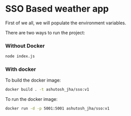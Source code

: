 # SSO Based weather app

First of we all, we will populate the environment variables. 

There are two ways to run the project:

### Without Docker
```bash
node index.js
```

### With docker 

To build the docker image:

```bash
docker build . -t ashutosh_jha/sso:v1 
```
To run the docker image:

```bash
docker run -d -p 5001:5001 ashutosh_jha/sso:v1
```